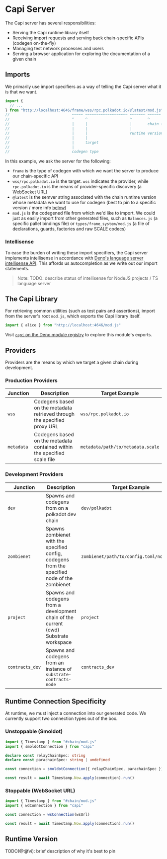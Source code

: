 # Capi Server

The Capi server has several responsibilities:

- Serving the Capi runtime library itself
- Receiving import requests and serving back chain-specific APIs (codegen on-the-fly)
- Managing test network processes and users
- Serving a browser application for exploring the documentation of a given chain

## Imports

We primarily use import specifiers as a way of telling the Capi server what it is that we want.

```ts
import {
  // ...
} from "http://localhost:4646/frame/wss/rpc.polkadot.io/@latest/mod.js"
//                            ~~~~~ ~~~~~~~~~~~~~~~~~~~ ~~~~~~~ ~~~~~~
//                            ^     ^                   ^       ^
//                            |     |                   |       chain file
//                            |     |                   |
//                            |     |                   runtime version
//                            |     |
//                            |     target
//                            |
//                            codegen type
```

In this example, we ask the server for the following:

- `frame` is the type of codegen with which we want the server to produce our chain-specific API
- `wss/rpc.polkadot.io` is the target. `wss` indicates the provider, while `rpc.polkadot.io` is the means of provider-specific discovery (a WebSocket URL)
- `@latest` is the semver string associated with the chain runtime version whose metadata we want to use for codegen (best to pin to a specific version / more info [below](#runtime-version))
- `mod.js` is the codegened file from which we'd like to import. We could just as easily import from other generated files, such as `Balances.js` (a specific pallet bindings file) or `types/frame_system/mod.js` (a file of declarations, guards, factories and raw SCALE codecs)

### Intellisense

To ease the burden of writing these import specifiers, the Capi server implements intellisense in accordance with [Deno's language server intellisense API](https://deno.land/manual@v1.31.0/advanced/language_server/imports). This affords us autocompletion as we write out our import statements.

<!-- TODO: add screenshot -->

> Note: TODO: describe status of intellisense for NodeJS projects / TS language server

## The Capi Library

For retrieving common utilities (such as test pairs and assertions), import from the server's root `mod.js`, which exports the Capi library itself.

```ts
import { alice } from "http://localhost:4646/mod.js"
```

Visit [`capi` on the Deno module registry](https://deno.land/x/capi) to explore this module's exports.

## Providers

Providers are the means by which we target a given chain during development.

### Production Providers

| Junction   | Description                                                              | Target Example                    |
| ---------- | ------------------------------------------------------------------------ | --------------------------------- |
| `wss`      | Codegens based on the metadata retrieved through the specified proxy URL | `wss/rpc.polkadot.io`             |
| `metadata` | Codegens based on the metadata contained within the specified scale file | `metadata/path/to/metadata.scale` |

### Development Providers

| Junction        | Description                                                                                   | Target Example                            |
| --------------- | --------------------------------------------------------------------------------------------- | ----------------------------------------- |
| `dev`           | Spawns and codegens from on a polkadot dev chain                                              | `dev/polkadot`                            |
| `zombienet`     | Spawns zombienet with the specified config, codegens from the specified node of the zombienet | `zombienet/path/to/config.toml/node_name` |
| `project`       | Spawns and codegens from a development chain of the current (cwd) Substrate workspace         | `project`                                 |
| `contracts_dev` | Spawns and codegens from an instance of `substrate-contracts-node`                            | `contracts_dev`                           |

## Runtime Connection Specificity

At runtime, we must inject a connection into our generated code. We currently support two connection types out of the box.

### Unstoppable (Smoldot)

```ts
import { Timestamp } from "#chain/mod.js"
import { smoldotConnection } from "capi"

declare const relayChainSpec: string
declare const parachainSpec: string | undefined

const connection = smoldotConnection({ relayChainSpec, parachainSpec })

const result = await Timestamp.Now.apply(connection).run()
```

### Stoppable (WebSocket URL)

```ts
import { Timestamp } from "#chain/mod.js"
import { wdConnection } from "capi"

const connection = wsConnection(wsUrl)

const result = await Timestamp.Now.apply(connection).run()
```

## Runtime Version

TODO(@tjjfvi): brief description of why it's best to pin
